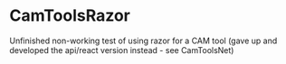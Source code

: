 # CamToolsRazor
Unfinished non-working test of using razor for a CAM tool (gave up and developed the api/react version instead - see CamToolsNet)
